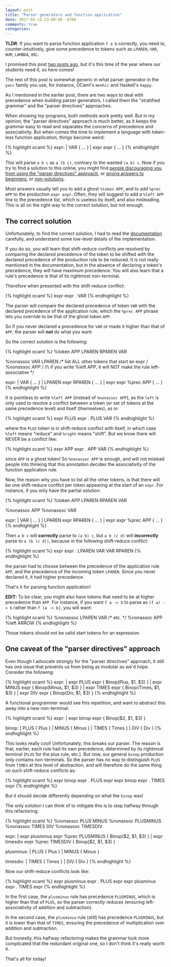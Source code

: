 ```yaml
---
layout: post
title: "Parser generators and function application"
date: 2017-05-15 23:00:00 -0700
comments: true
categories:
---
```


**TLDR**: If you want to parse function application `f a b` correctly,
you need to, counter-intuitively, give some precedence to tokens such
as `LPAREN`, `VAR`, `NUM`, `LAMBDA`, etc.

I promised this
post [two posts ago](/2017/02/25/modular-parser-combinators), but it's
this time of the year where our students need it, so here comes!

The rest of this post is somewhat generic in what parser generator in
the `yacc` family you use, for instance, OCaml's `menhir` and
Haskell's `happy`.

As I mentioned in the earlier post, there are two ways to deal with
precedence when building parser generators.  I called them the
"stratified grammar" and the "parser directives" approaches.

When showing toy programs, both methods work pretty well.  But in my
opinion, the "parser directives" approach is much better, as it keeps
the grammar easy to read and separates the concerns of precedence and
associativity.  But when comes the time to implement a language with
token-less function application, things become weird:

{% highlight ocaml %}
expr:
  | VAR       { ... }
  | expr expr { ... }
{% endhighlight %}

This will parse `a b c` as `a (b c)`, contrary to the wanted `(a b)
c`.  Now if you try to find a solution to this online, you might
find
[people discouraging you from using the "parser directives" approach](http://stackoverflow.com/a/27631191/553003),
or
[wrong answers to beginners](http://ocaml_beginners.yahoogroups.narkive.com/kA4IYGjU/parser-for-a-simple-formula-left-associative#post4),
or
[non-solutions](https://github.com/danielmoore/Lambda-Calculator/blob/master/NorthHorizon.LambdaCalculator.Languages.SystemF/Parsing.fsp).

Most answers usually tell you to add a ghost `%token APP`, and to add
`%prec APP` to the production `expr expr`.  Often, they will suggest
to add a `%left APP` line to the precedence list, which is useless by
itself, and also misleading.  This is all on the right way to the
correct solution, but not enough.

The correct solution
--------------------

Unfortunately, to find the correct solution, I had to read
the
[documentation](http://pauillac.inria.fr/~fpottier/menhir/manual.pdf)
carefully, and understand some low-level details of the
implementation.

If you do so, you will learn that shift-reduce conflicts are resolved
by comparing the declared precedence of the token to be shifted with
the declared precedence of the production rule to be reduced.  It is
not really mentioned in the documentation, but in the absence of
declaring a token's precedence, they will have maximum precedence.
You will also learn that a rule's precedence is that of its rightmost
non-terminal.

Therefore when presented with the shift-reduce conflict:

{% highlight ocaml %}
expr expr . VAR
{% endhighlight %}

The parser will compare the declared precedence of token `VAR` with
the declared precedence of the application rule, which the `%prec APP`
phrase lets you override to be that of the ghost token `APP`.

So if you never declared a precedence for `VAR` or made it higher than
that of `APP`, the parser will **not** do what you want.

So the correct solution is the following:

{% highlight ocaml %}
%token APP LPAREN RPAREN VAR

%nonassoc VAR LPAREN /* list ALL other tokens that start an expr */
%nonassoc APP
/* /!\ if you write %left APP, it will NOT make the rule left-associative */

expr:
  | VAR                          { ... }
  | LPAREN expr RPAREN           { ... }
  | expr expr          %prec APP { ... }
{% endhighlight %}

It is pointless to write `%left APP` (instead of `%nonassoc APP`), as
the `left` is only used to resolve a conflict between a token (or set
of tokens at the same precedence level) and itself (themselves), as
in:

{% highlight ocaml %}
expr PLUS expr . PLUS VAR
{% endhighlight %}

where the `PLUS` token is in shift-reduce conflict with itself, in
which case `%left` means "reduce" and `%right` means "shift".  But we
know there will NEVER be a conflict like:

{% highlight ocaml %}
expr APP expr . APP VAR
{% endhighlight %}

since `APP` is a ghost token! So `%nonassoc APP` is enough, and will
not mislead people into thinking that this annotation decides the
associativity of the function application rule.

Now, the reason why you have to list all the other tokens, is that
there will be one shift-reduce conflict per token appearing at the
start of an `expr`.  For instance, if you only have the partial
solution:

{% highlight ocaml %}
%token APP LPAREN RPAREN VAR

%nonassoc APP
%nonassoc VAR

expr:
  | VAR                          { ... }
  | LPAREN expr RPAREN           { ... }
  | expr expr          %prec APP { ... }
{% endhighlight %}

Then `a b c` will **correctly** parse to `(a b) c`, but `a b (c d)`
will **incorrectly** parse to `a (b (c d))`, because in the following
shift-reduce conflict:

{% highlight ocaml %}
expr expr . LPAREN VAR VAR RPAREN
{% endhighlight %}

the parser had to choose between the precedence of the application
rule `APP`, and the precedence of the incoming token `LPAREN`.  Since
you never declared it, it had higher precedence.

That's it for parsing function application!

**EDIT:** To be clear, you might also have tokens that need to be at
higher precedence than `APP`.  For instance, if you want `f a -> b` to
parse as `(f a) -> b` rather than `f (a -> b)`, you will want:

{% highlight ocaml %}
%nonassoc LPAREN VAR /* etc. */
%nonassoc APP
%left ARROW
{% endhighlight %}

Those tokens should not be valid start tokens for an expression.

One caveat of the "parser directives" approach
----------------------------------------------

Even though I advocate strongly for the "parser directives" approach,
it still has one issue that prevents us from being as modular as we'd
hope.  Consider the following:

{% highlight ocaml %}
expr:
  | expr PLUS  expr { Binop(Plus,  $1, $3) }
  | expr MINUS expr { Binop(Minus, $1, $3) }
  | expr TIMES expr { Binop(Times, $1, $3) }
  | expr DIV   expr { Binop(Div,   $1, $3) }
{% endhighlight %}

A functional programmer would see this repetition, and want to
abstract this away into a new non-terminal:

{% highlight ocaml %}
expr:
  | expr binop expr { Binop($2, $1, $3) }

binop:
  | PLUS  { Plus  }
  | MINUS { Minus }
  | TIMES { Times }
  | DIV   { Div   }
{% endhighlight %}

This looks really cool! Unfortunately, this breaks our parser.  The
reason is that, earlier, each rule had its own precedence, determined
by its rightmost terminal (`PLUS` for the plus rule, etc.).  But now,
our general `binop` production only contains non-terminals.  So the
parser has no way to distinguish `PLUS` from `TIMES` at this level of
abstraction, and will therefore do the same thing on such shift-reduce
conflicts as:

{% highlight ocaml %}
expr binop expr . PLUS expr
expr binop expr . TIMES expr
{% endhighlight %}

But it should decide differently depending on what the `binop` was!

The only solution I can think of to mitigate this is to stop halfway
through this refactoring:

{% highlight ocaml %}
%nonassoc PLUS MINUS
%nonassoc PLUSMINUS
%nonassoc TIMES DIV
%nonassoc TIMESDIV

expr:
  | expr plusminus expr %prec PLUSMINUS { Binop($2, $1, $3) }
  | expr timesdiv  expr %prec TIMESDIV  { Binop($2, $1, $3) }

plusminus:
  | PLUS  { Plus  }
  | MINUS { Minus }

timesdiv:
  | TIMES { Times }
  | DIV   { Div   }
{% endhighlight %}

Now our shift-reduce conflicts look like:

{% highlight ocaml %}
expr plusminus expr . PLUS expr
expr plusminus expr . TIMES expr
{% endhighlight %}

In the first case, the `plusminus` rule has precedence `PLUSMINUS`,
which is higher than that of `PLUS`, so the parser correctly reduces
(ensuring left-associativity of addition and subtraction).

In the second case, the `plusminus` rule (still) has precedence
`PLUSMINUS`, but it is lower than that of `TIMES`, ensuring the
precedence of multiplication over addition and subtraction.

But honestly, this halfway refactoring makes the grammar look more
complicated that the redundant original one, so I don't think it's
really worth it.

That's all for today!
